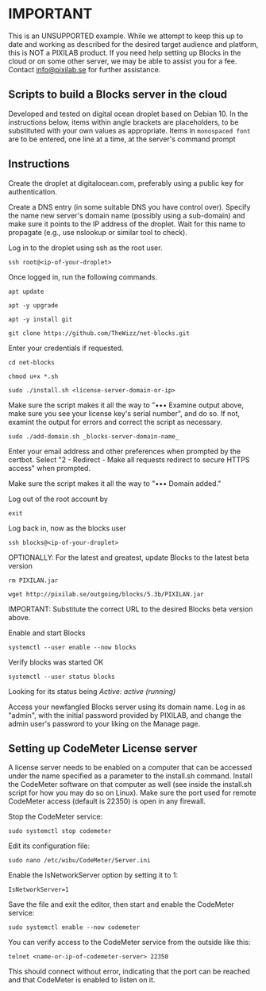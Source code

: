 # IMPORTANT

This is an UNSUPPORTED example. While we attempt to keep this up to date and working as described for the desired target audience and platform, this is NOT a PIXILAB product. If you need help setting up Blocks in the cloud or on some other server, we may be able to assist you for a fee. Contact info@pixilab.se for further assistance.

## Scripts to build a Blocks server in the cloud

Developed and tested on digital ocean droplet based on Debian 10. In the instructions below, items within angle brackets are placeholders, to be substituted with your own values as appropriate. Items in `monospaced font` are to be entered, one line at a time, at the server's command prompt

## Instructions
Create the droplet at digitalocean.com, preferably using a public key for authentication.

Create a DNS entry (in some suitable DNS you have control over). Specify the name new server's domain name (possibly using a sub-domain) and make sure it points to the IP address of the droplet. Wait for this name to propagate (e.g., use nslookup or similar tool to check).

Log in to the droplet using ssh as the root user.

`ssh root@<ip-of-your-droplet>`

Once logged in, run the following commands.

`apt update`

`apt -y upgrade`

`apt -y install git`

`git clone https://github.com/TheWizz/net-blocks.git`

Enter your credentials if requested.

`cd net-blocks`

`chmod u+x *.sh`

`sudo ./install.sh <license-server-domain-or-ip>`

Make sure the script makes it all the way to "••• Examine output above, make sure you see your license key's serial number", and do so. If not, examint the output for errors and correct the script as necessary.

`sudo ./add-domain.sh _blocks-server-domain-name_`

Enter your email address and other preferences when prompted by the certbot. Select "2 - Redirect - Make all requests redirect to secure HTTPS access" when prompted.

Make sure the script makes it all the way to "••• Domain added."

Log out of the root account by

`exit`

Log back in, now as the blocks user

`ssh blocks@<ip-of-your-droplet>`

OPTIONALLY: For the latest and greatest, update Blocks to the latest beta version

`rm PIXILAN.jar`

`wget http://pixilab.se/outgoing/blocks/5.3b/PIXILAN.jar`

IMPORTANT: Substitute the correct URL to the desired Blocks beta version above.

Enable and start Blocks

`systemctl --user enable --now blocks`

Verify blocks was started OK

`systemctl --user status blocks`

Looking for its status being _Active: active (running)_

Access your newfangled Blocks server using its domain name. Log in as "admin", with the initial password provided by PIXILAB, and change the admin user's password to your liking on the Manage page.


## Setting up CodeMeter License server

A license server needs to be enabled on a computer that can be accessed under the name specified as a parameter to the install.sh command. Install the CodeMeter software on that computer as well (see inside the install.sh script for how you may do so on Linux). Make sure the port used for remote CodeMeter access (default is 22350) is open in any firewall.

Stop the CodeMeter service:

`sudo systemctl stop codemeter`

Edit its configuration file:

`sudo nano /etc/wibu/CodeMeter/Server.ini`

Enable the IsNetworkServer option by setting it to 1:

`IsNetworkServer=1`

Save the file and exit the editor, then start and enable the CodeMeter service:

`sudo systemctl enable --now codemeter`

You can verify access to the CodeMeter service from the outside like this:

`telnet <name-or-ip-of-codemeter-server> 22350`

This should connect without error, indicating that the port can be reached and that CodeMeter is enabled to listen on it.

